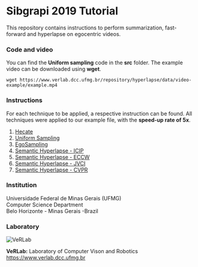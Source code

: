 # Sibgrapi 2019 Tutorial

This repository contains instructions to perform summarization, fast-forward and hyperlapse on egocentric videos.

### Code and video ###

You can find the **Uniform sampling** code in the **src** folder. The example video can be downloaded using **wget**.

```
wget https://www.verlab.dcc.ufmg.br/repository/hyperlapse/data/video-example/example.mp4
```

### Instructions  ###

For each technique to be applied, a respective instruction can be found. All techniques were applied to our example file, with the **speed-up rate of 5x**.

1. [Hecate](instructions/HECATE.md)
2. [Uniform Sampling](instructions/uniform.md)
3. [EgoSampling](instructions/EgoSampling.md)
4. [Semantic Hyperlapse - ICIP](instructions/ICIP.md)
5. [Semantic Hyperlapse - ECCW](instructions/ECCW.md)
6. [Semantic Hyperlapse - JVCI](instructions/JVCI.md)
7. [Semantic Hyperlapse - CVPR](instructions/CVPR.md)


### Institution ###

Universidade Federal de Minas Gerais (UFMG)  
Computer Science Department  
Belo Horizonte - Minas Gerais -Brazil 

### Laboratory ###

![VeRLab](https://www.dcc.ufmg.br/dcc/sites/default/files/public/verlab-logo.png)

**VeRLab:** Laboratory of Computer Vison and Robotics   
https://www.verlab.dcc.ufmg.br
